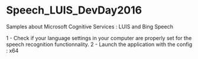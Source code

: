 # Speech_LUIS_DevDay2016
Samples about Microsoft Cognitive Services : LUIS and Bing Speech

1 - Check if your language settings in your computer are properly set for the speech recognition functionnality.
2 - Launch the application with the config : x64
